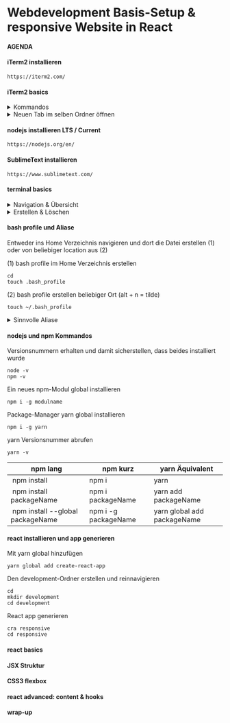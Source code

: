 # Webdevelopment Basis-Setup & responsive Website in React

#### AGENDA

#### iTerm2 installieren

```
https://iterm2.com/
```

#### iTerm2 basics

<details>
    <summary>Kommandos</summary>

&nbsp;

neuer tab
```
⌘ + d
```

tab schließen
```
⌘ + w
```

tab wechseln
```
⌘  + ← →
```

fenster teilen
```
⌘ + d
```

geteiltes fenster schließen
```
⌘ + w
```

geteiltes fenster wechseln
```
⌘ + alt + ← →
```

autocomplete
```
TAB
```
</details>

<details>
    <summary>Neuen Tab im selben Ordner öffnen</summary>

&nbsp;

* iTerm2 öffnen.
* Preferences öffnen.
* Profiles öffnen.
* General öffnen.
* 'Reuse previous session's directory' auswählen.
</details>

#### nodejs installieren LTS / Current

```
https://nodejs.org/en/
```

#### SublimeText installieren

```
https://www.sublimetext.com/
```

#### terminal basics

<details>
    <summary>Navigation & Übersicht</summary>

&nbsp;

Zum Home Verzeichnis
```
cd
```

Zum letzten Verzeichnis
```
cd -
```

Ordnerinhalt komplett ausgeben
```
ls -la
```

Einen Ordner rauf
```
cd ..
```

In einen Ordner gehen
```
cd verzeichnisname
```
</details>

<details>
    <summary>Erstellen & Löschen</summary>

&nbsp;

Neue Datei anlegen
```
touch dateiname
```

Neuen Ordner anlegen
```
mkdir ordnername
```

Datei löschen
```
rm dateiname
```

Ordner inklusive Inhalte löschen
```
rm -r
```
</details>

#### bash profile und Aliase

Entweder ins Home Verzeichnis navigieren und dort die Datei erstellen (1)
oder von beliebiger location aus (2)

(1) bash profile im Home Verzeichnis erstellen
```
cd
touch .bash_profile
```

(2) bash profile erstellen beliebiger Ort (alt + n = tilde)
```
touch ~/.bash_profile
```

<details>
    <summary>Sinnvolle Aliase</summary>

&nbsp;

```
alias ll='ls -la'
```

```
alias cra='create-react-app'
```

```
alias bashp='subl ~/.bash_profile'
alias bashs='source ~/.bash_profile'
```
</details>

#### nodejs und npm Kommandos

Versionsnummern erhalten und damit sicherstellen, dass beides installiert wurde
```
node -v
npm -v
```

Ein neues npm-Modul global installieren
```
npm i -g modulname
```

Package-Manager yarn global installieren
```
npm i -g yarn
```

yarn Versionsnummer abrufen
```
yarn -v
```

| npm lang | npm kurz | yarn Äquivalent |
|-|-|-|
| npm install | npm i | yarn | 
| npm install packageName | npm i packageName | yarn add packageName | 
| npm install --global packageName | npm i -g packageName | yarn global add packageName | 

#### react installieren und app generieren

Mit yarn global hinzufügen
```
yarn global add create-react-app
```

Den development-Ordner erstellen und reinnavigieren
```
cd
mkdir development
cd development
```

React app generieren
```
cra responsive
cd responsive
```

#### react basics
#### JSX Struktur
#### CSS3 flexbox
#### react advanced: content & hooks
#### wrap-up
